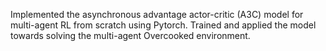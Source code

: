 Implemented the asynchronous advantage actor-critic (A3C) model for multi-agent RL from scratch using Pytorch. Trained and applied the model towards solving the multi-agent Overcooked environment. 
